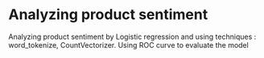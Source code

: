 # Analyzing product sentiment
 Analyzing product sentiment by Logistic regression and using techniques : word_tokenize, CountVectorizer. Using ROC curve to evaluate the model
